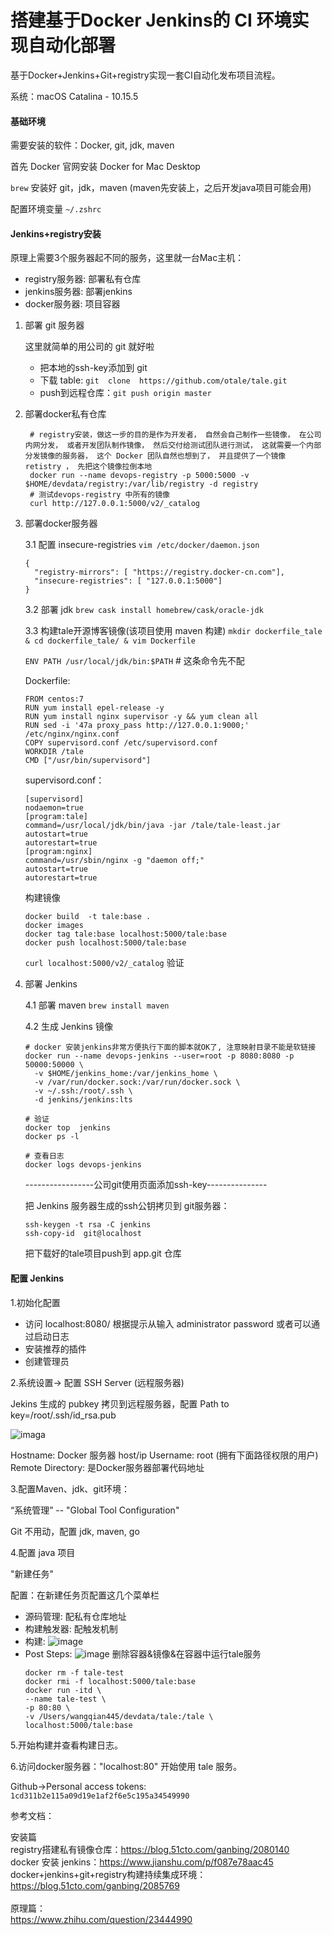 # 搭建基于Docker Jenkins的 CI 环境实现自动化部署

基于Docker+Jenkins+Git+registry实现一套CI自动化发布项目流程。

系统：macOS Catalina - 10.15.5

#### 基础环境
需要安装的软件：Docker, git, jdk, maven

首先 Docker 官网安装 Docker for Mac Desktop

`brew` 安装好 git，jdk，maven (maven先安装上，之后开发java项目可能会用)

配置环境变量 `~/.zshrc`

#### Jenkins+registry安装

原理上需要3个服务器起不同的服务，这里就一台Mac主机：
- registry服务器: 部署私有仓库
- jenkins服务器: 部署jenkins
- docker服务器: 项目容器

1. 部署 git 服务器
   
   这里就简单的用公司的 git 就好啦
   
   - 把本地的ssh-key添加到 git
   - 下载 table: `git  clone  https://github.com/otale/tale.git`
   - push到远程仓库：`git push origin master`
2. 部署docker私有仓库
  
   ```
    # registry安装，做这一步的目的是作为开发者， 自然会自己制作一些镜像， 在公司内网分发， 或者开发团队制作镜像， 然后交付给测试团队进行测试， 这就需要一个内部分发镜像的服务器， 这个 Docker 团队自然也想到了， 并且提供了一个镜像 retistry ， 先把这个镜像拉倒本地
    docker run --name devops-registry -p 5000:5000 -v $HOME/devdata/registry:/var/lib/registry -d registry
    # 测试devops-registry 中所有的镜像
    curl http://127.0.0.1:5000/v2/_catalog
   ``` 

3. 部署docker服务器

   3.1 配置 insecure-registries 
   `vim /etc/docker/daemon.json`
   ```
   {
     "registry-mirrors": [ "https://registry.docker-cn.com"],
     "insecure-registries": [ "127.0.0.1:5000"]
   }
   ```

   3.2 部署 jdk `brew cask install homebrew/cask/oracle-jdk` 
  
   3.3 构建tale开源博客镜像(该项目使用 maven 构建)
   `mkdir dockerfile_tale & cd dockerfile_tale/ & vim Dockerfile`
   
   `ENV PATH /usr/local/jdk/bin:$PATH` # 这条命令先不配
  
   Dockerfile: 
   ```
   FROM centos:7
   RUN yum install epel-release -y
   RUN yum install nginx supervisor -y && yum clean all
   RUN sed -i '47a proxy_pass http://127.0.0.1:9000;' /etc/nginx/nginx.conf
   COPY supervisord.conf /etc/supervisord.conf
   WORKDIR /tale
   CMD ["/usr/bin/supervisord"]
   ```
   
   supervisord.conf：
   ```
   [supervisord]
   nodaemon=true
   [program:tale]
   command=/usr/local/jdk/bin/java -jar /tale/tale-least.jar
   autostart=true
   autorestart=true
   [program:nginx]
   command=/usr/sbin/nginx -g "daemon off;"
   autostart=true
   autorestart=true
   ```
   
   构建镜像
   ```
   docker build  -t tale:base .
   docker images
   docker tag tale:base localhost:5000/tale:base
   docker push localhost:5000/tale:base
   ```
   
   `curl localhost:5000/v2/_catalog` 验证
   
   
4. 部署 Jenkins
   
   4.1 部署 maven 
       `brew install maven` 
       
   4.2 生成 Jenkins 镜像     
    ```   
    # docker 安装jenkins非常方便执行下面的脚本就OK了, 注意映射目录不能是软链接
    docker run --name devops-jenkins --user=root -p 8080:8080 -p 50000:50000 \
      -v $HOME/jenkins_home:/var/jenkins_home \
      -v /var/run/docker.sock:/var/run/docker.sock \
      -v ~/.ssh:/root/.ssh \
      -d jenkins/jenkins:lts
   
    # 验证
    docker top  jenkins 
    docker ps -l
         
    # 查看日志
    docker logs devops-jenkins
   ```
   
   -----------------公司git使用页面添加ssh-key---------------
   
   把 Jenkins 服务器生成的ssh公钥拷贝到 git服务器： 
   ```
   ssh-keygen -t rsa -C jenkins 
   ssh-copy-id  git@localhost
   ```
   把下载好的tale项目push到 app.git 仓库

#### 配置 Jenkins 
1.初始化配置
- 访问 localhost:8080/ 根据提示从输入 administrator password 或者可以通过启动日志
- 安装推荐的插件
- 创建管理员

2.系统设置-> 配置 SSH Server (远程服务器)
    
   Jekins 生成的 pubkey 拷贝到远程服务器，配置 Path to key=/root/.ssh/id_rsa.pub
   
   ![imaga](system_settings.png)
   
   Hostname: Docker 服务器 host/ip
   Username: root (拥有下面路径权限的用户)
   Remote Directory: 是Docker服务器部署代码地址
    
3.配置Maven、jdk、git环境：
    
  “系统管理” -- "Global Tool Configuration"
      
  Git 不用动，配置 jdk, maven, go

4.配置 java 项目      
      
  "新建任务"
      
  配置：在新建任务页配置这几个菜单栏
       
  - 源码管理: 配私有仓库地址
  - 构建触发器: 配触发机制 
  - 构建: ![image](build.png) 
  - Post Steps: ![image](post_steps.png) 
    删除容器&镜像&在容器中运行tale服务
    ```
    docker rm -f tale-test 
    docker rmi -f localhost:5000/tale:base
    docker run -itd \
    --name tale-test \
    -p 80:80 \
    -v /Users/wangqian445/devdata/tale:/tale \
    localhost:5000/tale:base 
    ```
    
5.开始构建并查看构建日志。

6.访问docker服务器："localhost:80" 开始使用 tale 服务。 
      

Github->Personal access tokens: `1cd311b2e115a09d19e1af2f6e5c195a34549990`

参考文档：

安装篇 <br>
registry搭建私有镜像仓库：https://blog.51cto.com/ganbing/2080140 <br>
docker 安装 jenkins：https://www.jianshu.com/p/f087e78aac45 <br>
docker+jenkins+git+registry构建持续集成环境：https://blog.51cto.com/ganbing/2085769 <br>
<br>
原理篇：<br>
https://www.zhihu.com/question/23444990


 
   
